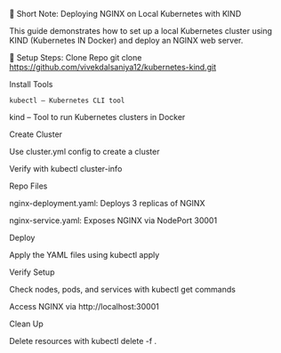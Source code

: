 📝 Short Note: Deploying NGINX on Local Kubernetes with KIND

This guide demonstrates how to set up a local Kubernetes cluster using KIND (Kubernetes IN Docker) and deploy an NGINX web server.

🔧 Setup Steps:
      Clone Repo
      git clone https://github.com/vivekdalsaniya12/kubernetes-kind.git

Install Tools

    kubectl – Kubernetes CLI tool

kind – Tool to run Kubernetes clusters in Docker

Create Cluster

Use cluster.yml config to create a cluster

Verify with kubectl cluster-info

Repo Files

nginx-deployment.yaml: Deploys 3 replicas of NGINX

nginx-service.yaml: Exposes NGINX via NodePort 30001

Deploy

Apply the YAML files using kubectl apply

Verify Setup

Check nodes, pods, and services with kubectl get commands

Access NGINX via http://localhost:30001

Clean Up

Delete resources with kubectl delete -f .
